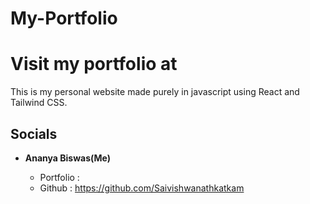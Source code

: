 # My-Portfolio
# Visit my portfolio at 

This is my personal website made purely in javascript using React and Tailwind CSS.

## Socials

- __Ananya Biswas(Me)__
  
    - Portfolio : 
    - Github : https://github.com/Saivishwanathkatkam
